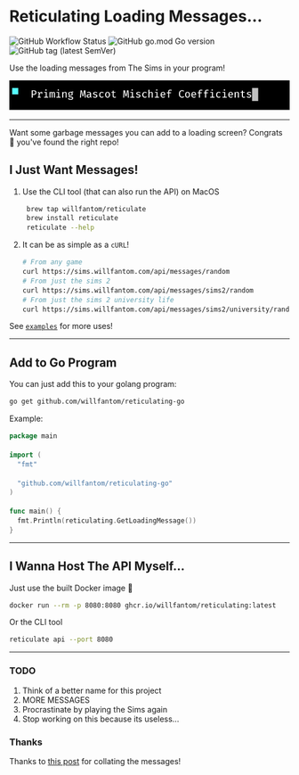 # Reticulating Loading Messages...

![GitHub Workflow Status](https://img.shields.io/github/workflow/status/willfantom/reticulating-go/Publish%20Rolling%20Release) ![GitHub go.mod Go version](https://img.shields.io/github/go-mod/go-version/willfantom/reticulating-go) ![GitHub tag (latest SemVer)](https://img.shields.io/github/v/tag/willfantom/reticulating-go?sort=semver)

Use the loading messages from The Sims in your program!

![example](./example.gif)

---

Want some garbage messages you can add to a loading screen? Congrats 🎉 you've found the right repo!

## I Just Want Messages!

  1. Use the CLI tool (that can also run the API) on MacOS
     ```bash
      brew tap willfantom/reticulate
      brew install reticulate
      reticulate --help
     ```

  2. It can be as simple as a `cURL`!
      ```bash
      # From any game
      curl https://sims.willfantom.com/api/messages/random
      # From just the sims 2
      curl https://sims.willfantom.com/api/messages/sims2/random
      # From just the sims 2 university life
      curl https://sims.willfantom.com/api/messages/sims2/university/random
      ```

See [`examples`](./examples) for more uses!

---

## Add to Go Program

You can just add this to your golang program:

```bash
go get github.com/willfantom/reticulating-go
```

Example:
```go
package main

import (
  "fmt"

  "github.com/willfantom/reticulating-go"
)

func main() {
  fmt.Println(reticulating.GetLoadingMessage())
}
```

---

## I Wanna Host The API Myself...

Just use the built Docker image 🐳

```bash
docker run --rm -p 8080:8080 ghcr.io/willfantom/reticulating:latest
```

Or the CLI tool

```bash
reticulate api --port 8080
```

---

### TODO

1. Think of a better name for this project
2. MORE MESSAGES
3. Procrastinate by playing the Sims again
4. Stop working on this because its useless...

### Thanks

Thanks to [this post](https://modthesims.info/showthread.php?t=331011) for collating the messages!

